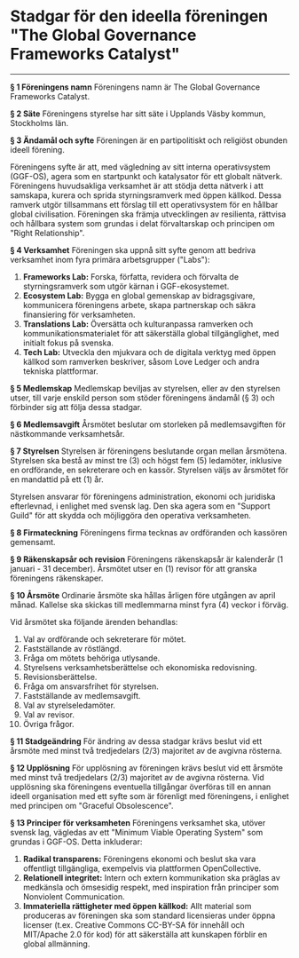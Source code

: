 <!-- This file is automatically copied from documentation/onboarding/sv/welcome-kit/statutes.md -->

# **Stadgar för den ideella föreningen "The Global Governance Frameworks Catalyst"**

---

**§ 1 Föreningens namn**
Föreningens namn är The Global Governance Frameworks Catalyst.

**§ 2 Säte**
Föreningens styrelse har sitt säte i Upplands Väsby kommun, Stockholms län.

**§ 3 Ändamål och syfte**
Föreningen är en partipolitiskt och religiöst obunden ideell förening.

Föreningens syfte är att, med vägledning av sitt interna operativsystem (GGF-OS), agera som en startpunkt och katalysator för ett globalt nätverk. Föreningens huvudsakliga verksamhet är att stödja detta nätverk i att samskapa, kurera och sprida styrningsramverk med öppen källkod. Dessa ramverk utgör tillsammans ett förslag till ett operativsystem för en hållbar global civilisation. Föreningen ska främja utvecklingen av resilienta, rättvisa och hållbara system som grundas i delat förvaltarskap och principen om "Right Relationship".

**§ 4 Verksamhet**
Föreningen ska uppnå sitt syfte genom att bedriva verksamhet inom fyra primära arbetsgrupper ("Labs"):

1.  **Frameworks Lab:** Forska, författa, revidera och förvalta de styrningsramverk som utgör kärnan i GGF-ekosystemet.
2.  **Ecosystem Lab:** Bygga en global gemenskap av bidragsgivare, kommunicera föreningens arbete, skapa partnerskap och säkra finansiering för verksamheten.
3.  **Translations Lab:** Översätta och kulturanpassa ramverken och kommunikationsmaterialet för att säkerställa global tillgänglighet, med initialt fokus på svenska.
4.  **Tech Lab:** Utveckla den mjukvara och de digitala verktyg med öppen källkod som ramverken beskriver, såsom Love Ledger och andra tekniska plattformar.

**§ 5 Medlemskap**
Medlemskap beviljas av styrelsen, eller av den styrelsen utser, till varje enskild person som stöder föreningens ändamål (§ 3) och förbinder sig att följa dessa stadgar.

**§ 6 Medlemsavgift**
Årsmötet beslutar om storleken på medlemsavgiften för nästkommande verksamhetsår.

**§ 7 Styrelsen**
Styrelsen är föreningens beslutande organ mellan årsmötena. Styrelsen ska bestå av minst tre (3) och högst fem (5) ledamöter, inklusive en ordförande, en sekreterare och en kassör. Styrelsen väljs av årsmötet för en mandattid på ett (1) år.

Styrelsen ansvarar för föreningens administration, ekonomi och juridiska efterlevnad, i enlighet med svensk lag. Den ska agera som en "Support Guild" för att skydda och möjliggöra den operativa verksamheten.

**§ 8 Firmateckning**
Föreningens firma tecknas av ordföranden och kassören gemensamt.

**§ 9 Räkenskapsår och revision**
Föreningens räkenskapsår är kalenderår (1 januari - 31 december). Årsmötet utser en (1) revisor för att granska föreningens räkenskaper.

**§ 10 Årsmöte**
Ordinarie årsmöte ska hållas årligen före utgången av april månad. Kallelse ska skickas till medlemmarna minst fyra (4) veckor i förväg.

Vid årsmötet ska följande ärenden behandlas:
1. Val av ordförande och sekreterare för mötet.
2. Fastställande av röstlängd.
3. Fråga om mötets behöriga utlysande.
4. Styrelsens verksamhetsberättelse och ekonomiska redovisning.
5. Revisionsberättelse.
6. Fråga om ansvarsfrihet för styrelsen.
7. Fastställande av medlemsavgift.
8. Val av styrelseledamöter.
9. Val av revisor.
10. Övriga frågor.

**§ 11 Stadgeändring**
För ändring av dessa stadgar krävs beslut vid ett årsmöte med minst två tredjedelars (2/3) majoritet av de avgivna rösterna.

**§ 12 Upplösning**
För upplösning av föreningen krävs beslut vid ett årsmöte med minst två tredjedelars (2/3) majoritet av de avgivna rösterna. Vid upplösning ska föreningens eventuella tillgångar överföras till en annan ideell organisation med ett syfte som är förenligt med föreningens, i enlighet med principen om "Graceful Obsolescence".

**§ 13 Principer för verksamheten**
Föreningens verksamhet ska, utöver svensk lag, vägledas av ett "Minimum Viable Operating System" som grundas i GGF-OS. Detta inkluderar:
1.  **Radikal transparens:** Föreningens ekonomi och beslut ska vara offentligt tillgängliga, exempelvis via plattformen OpenCollective.
2.  **Relationell integritet:** Intern och extern kommunikation ska präglas av medkänsla och ömsesidig respekt, med inspiration från principer som Nonviolent Communication.
3.  **Immateriella rättigheter med öppen källkod:** Allt material som produceras av föreningen ska som standard licensieras under öppna licenser (t.ex. Creative Commons CC-BY-SA för innehåll och MIT/Apache 2.0 för kod) för att säkerställa att kunskapen förblir en global allmänning.

